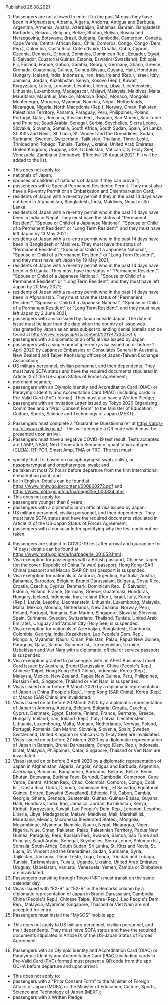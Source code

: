 Published 26.08.2021
1. Passengers are not allowed to enter if in the past 14 days they have been in Afghanistan, Albania, Algeria, Andorra, Antigua and Barbuda, Argentina, Armenia, Austria, Azerbaijan, Bahamas, Bahrain, Bangladesh, Barbados, Belarus, Belgium, Belize, Bhutan, Bolivia, Bosnia and Herzegovina, Botswana, Brazil, Bulgaria, Cambodia, Cameroon, Canada, Cape Verde, Central African Rep., Chile, Comoros, Congo, Congo (Dem. Rep.), Colombia, Costa Rica, Cote d'Ivoire, Croatia, Cuba, Cyprus, Czechia, Denmark, Djibouti, Dominica, Dominican Rep., Ecuador, Egypt, El Salvador, Equatorial Guinea, Estonia, Eswatini (Swaziland), Ethiopia, Fiji, Finland, France, Gabon, Gambia, Georgia, Germany, Ghana, Greece, Grenada, Guatemala, Guinea, Guinea-Bissau, Guyana, Haiti, Honduras, Hungary, Iceland, India, Indonesia, Iran, Iraq, Ireland (Rep.), Israel, Italy, Jamaica, Jordan, Kazakhstan, Kenya, Kosovo (Rep.), Kuwait, Kyrgyzstan, Latvia, Lebanon, Lesotho, Liberia, Libya, Liechtenstein, Lithuania, Luxembourg, Madagascar, Malawi, Malaysia, Maldives, Malta, Mauritania, Mauritius, Mexico, Moldova (Rep.), Monaco, Mongolia, Montenegro, Morocco, Myanmar, Namibia, Nepal, Netherlands, Nicaragua, Nigeria, North Macedonia (Rep.), Norway, Oman, Pakistan, Palestinian Territory, Panama, Paraguay, Peru, Philippines, Poland, Portugal, Qatar, Romania, Russian Fed., Rwanda, San Marino, Sao Tome and Principe, Saudi Arabia, Senegal, Serbia, Seychelles, Sierra Leone, Slovakia, Slovenia, Somalia, South Africa, South Sudan, Spain, Sri Lanka, St. Kitts and Nevis, St. Lucia, St. Vincent and the Grenadines, Sudan, Suriname, Sweden, Switzerland, Tajikistan, Thailand, Timor-Leste, Trinidad and Tobago, Tunisia, Turkey, Ukraine, United Arab Emirates, United Kingdom, Uruguay, USA, Uzbekistan, Vatican City (Holy See), Venezuela, Zambia or Zimbabwe. Effective 26 August 2021, Fiji will be added to the list.
- This does not apply to:
- nationals of Japan;
- spouses or children of nationals of Japan if they can prove it;
- passengers with a Special Permanent Residence Permit. They must also have a Re-entry Permit or an Embarkation and Disembarkation Card;
- residents of Japan with a re-entry permit if they in the past 14 days have not been in Afghanistan, Bangladesh, India, Maldives, Nepal or Sri Lanka;
- residents of Japan with a re-entry permit who in the past 14 days have been in India or Nepal. They must have the status of "Permanent Resident", "Spouse or Child of a Japanese National", "Spouse or Child of a Permanent Resident" or "Long Term Resident", and they must have left Japan by 13 May 2021;
- residents of Japan with a re-entry permit who in the past 14 days have been in Bangladesh or Maldives. They must have the status of "Permanent Resident", "Spouse or Child of a Japanese National", "Spouse or Child of a Permanent Resident" or "Long Term Resident", and they must have left Japan by 19 May 2021;
- residents of Japan with a re-entry permit who in the past 14 days have been in Sri Lanka. They must have the status of "Permanent Resident", "Spouse or Child of a Japanese National", "Spouse or Child of a Permanent Resident" or "Long Term Resident", and they must have left Japan by 20 May 2021;
- residents of Japan with a re-entry permit who in the past 14 days have been in Afghanistan. They must have the status of "Permanent Resident", "Spouse or Child of a Japanese National", "Spouse or Child of a Permanent Resident" or "Long Term Resident", and they must have left Japan by 2 June 2021;
- passengers with a visa issued by Japan outside Japan. The date of issue must be later than the date when the country of issue was designated by Japan as an area subject to landing denial (details can be found at <a href="http://www.moj.go.jp/isa/content/001347332.pdf">http://www.moj.go.jp/isa/content/001347332.pdf</a> );
- passengers with a diplomatic or an official visa issued by Japan;
- passengers with a single or multiple-entry visa issued on or before 2 April 2020 by Japanese Embassies or Consulates General in Australia, New Zealand and Taipei Kaohsiung offices of Japan-Taiwan Exchange Association;
- US military personnel, civilian personnel, and their dependents. They must have SOFA status and have the required documents stipulated in Article IX of the US-Japan Status of Forces Agreement;
- merchant seamen;
- passengers with an Olympic Identity and Accreditation Card (OIAC) or Paralympic Identity and Accreditation Card (PIAC) (including cards in Pre-Valid Card (PVC) format). They must also have a Written Pledge;
- passengers with an Invitation Letter issued by Tokyo 2020 Organizing Committee and a "Prior Consent Form" to the Minister of Education, Culture, Sports, Science and Technology of Japan (MEXT).
2. Passengers must complete a "Quarantine Questionnaire" at <a href="https://arqs-qa.followup.mhlw.go.jp/">https://arqs-qa.followup.mhlw.go.jp/</a> . This will generate a QR code which must be presented upon arrival.
3. Passengers must have a negative COVID-19 test result. Tests accepted are LAMP, NEAR, Next Generation Sequence, quantitative antigen (CLEIA), RT-PCR, Smart Amp, TMA or TRC. The test must:
- specify that it is based on nasopharyngeal swab, saliva, or nasopharyngeal and oropharyngeal swab; and
- be taken at most 72 hours before departure from the first international embarkation point; and
- be in English.
Details can be found at <a href="https://www.mhlw.go.jp/content/000800272.pdf">https://www.mhlw.go.jp/content/000800272.pdf</a> and <a href="https://www.mofa.go.jp/ca/fna/page25e_000334.html">https://www.mofa.go.jp/ca/fna/page25e_000334.html</a> .
- This does not apply to:
- passengers younger than 6 years;
- passengers with a diplomatic or an official visa issued by Japan;
- US military personnel, civilian personnel, and their dependents. They must have SOFA status and have the required documents stipulated in Article IX of the US-Japan Status of Forces Agreement;
- passengers with a consular letter specifying why the test could not be taken.
4. Passengers are subject to COVID-19 test after arrival and quarantine for 14 days; details can be found at <a href="https://www.mofa.go.jp/ca/fna/page4e_001053.html">https://www.mofa.go.jp/ca/fna/page4e_001053.html</a> .
5. Visa exemption for passengers with a British passport, Chinese Taipei (on the cover: Republic of China Taiwan) passport, Hong Kong (SAR China) passport and Macao (SAR China) passport is suspended.
6. Visa exemption for nationals of Andorra, Argentina, Australia, Austria, Bahamas, Barbados, Belgium, Brunei Darussalam, Bulgaria, Costa Rica, Croatia, Czechia, Cyprus, Denmark, Dominican Rep., El Salvador, Estonia, Finland, France, Germany, Greece, Guatemala, Honduras, Hungary, Iceland, Indonesia, Iran, Ireland (Rep.), Israel, Italy, Korea (Rep.), Latvia, Lesotho, Liechtenstein, Lithuania, Luxembourg, Malaysia, Malta, Mexico, Monaco, Netherlands, New Zealand, Norway, Peru, Poland, Portugal, Romania, San Marino, Singapore, Slovakia, Slovenia, Spain, Suriname, Sweden, Switzerland, Thailand, Tunisia, United Arab Emirates, Uruguay and Vatican City (Holy See) is suspended.
7. Visa exemption for nationals of Azerbaijan, Bangladesh, Cambodia, Colombia, Georgia, India, Kazakhstan, Lao People's Dem. Rep., Mongolia, Myanmar, Nauru, Oman, Pakistan, Palau, Papua New Guinea, Paraguay, Qatar, Samoa, Solomon Isl., Turkmenistan, Ukraine, Uzbekistan and Viet Nam with a diplomatic, official or service passport is suspended.
8. Visa exemption granted to passengers with an APEC Business Travel Card issued by Australia, Brunei Darussalam, China (People's Rep.), Chinese Taipei, Hong Kong (SAR China), Indonesia, Korea (Rep.), Malaysia, Mexico, New Zealand, Papua New Guinea, Peru, Philippines, Russian Fed., Singapore, Thailand or Viet Nam, is suspended.
9. Visas issued on or before 8 March 2020 by a diplomatic representation of Japan in China (People's Rep.), Hong Kong (SAR China), Korea (Rep.) or Macao (SAR China) are invalidated.
10. Visas issued on or before 20 March 2020 by a diplomatic representation of Japan in Andorra, Austria, Belgium, Bulgaria, Croatia, Czechia, Cyprus, Denmark, Egypt, Estonia, Finland, France, Germany, Greece, Hungary, Iceland, Iran, Ireland (Rep.), Italy, Latvia, Liechtenstein, Lithuania, Luxembourg, Malta, Monaco, Netherlands, Norway, Poland, Portugal, Romania, San Marino, Slovakia, Slovenia, Spain, Sweden, Switzerland, United Kingdom or Vatican City (Holy See) are invalidated. 
11. Visas issued on or before 27 March 2020 by a diplomatic representation of Japan in Bahrain, Brunei Darussalam, Congo (Dem. Rep.), Indonesia, Israel, Malaysia, Philippines, Qatar, Singapore, Thailand or Viet Nam are invalidated. 
12. Visas issued on or before 2 April 2020 by a diplomatic representation of Japan in Afghanistan, Algeria, Angola, Antigua and Barbuda, Argentina, Azerbaijan, Bahamas, Bangladesh, Barbados, Belarus, Belize, Benin, Bhutan, Botswana, Burkina Faso, Burundi, Cambodia, Cameroon, Cape Verde, Central African Rep., Chad, Colombia, Comoros, Congo, Cook Isl., Costa Rica, Cuba, Djibouti, Dominican Rep., El Salvador, Equatorial Guinea, Eritrea, Eswatini (Swaziland), Ethiopia, Fiji, Gabon, Gambia, Georgia, Ghana, Grenada, Guatemala, Guinea, Guinea-Bissau, Guyana, Haiti, Honduras, India, Iraq, Jamaica, Jordan, Kazakhstan, Kenya, Kiribati, Kyrgyzstan, Kuwait, Lao People's Dem. Rep., Lebanon, Lesotho, Liberia, Libya, Madagascar, Malawi, Maldives, Mali, Marshall Isl., Mauritania, Mexico, Micronesia (Federated States), Mongolia, Mozambique, Myanmar, Namibia, Nauru, Nepal, Nicaragua, Niger, Nigeria, Niue, Oman, Pakistan, Palau, Palestinian Territory, Papua New Guinea, Paraguay, Peru, Russian Fed., Rwanda, Samoa, Sao Tome and Principe, Saudi Arabia, Senegal, Seychelles, Sierra Leone, Solomon Isl., Somalia, South Africa, South Sudan, Sri Lanka, St. Kitts and Nevis, St. Lucia, St. Vincent and the Grenadines, Sudan, Suriname, Syria, Tajikistan, Tanzania, Timor-Leste, Togo, Tonga, Trinidad and Tobago, Tunisia, Turkmenistan, Tuvalu, Uganda, Ukraine, United Arab Emirates, Uruguay, Uzbekistan, Vanuatu, Venezuela, Yemen, Zambia or Zimbabwe are invalidated.
13. Passengers transiting through Tokyo (NRT) must transit on the same calendar day.
14. Visas issued with "EX-B" or "EX-R" in the Remarks column by a diplomatic representation of Japan in Brunei Darussalam, Cambodia, China (People's Rep.), Chinese Taipei, Korea (Rep.), Lao People's Dem. Rep., Malaysia, Myanmar, Singapore, Thailand or Viet Nam are not accepted for entry.
15. Passengers must install the "MySOS" mobile app.
- This does not apply to US military personnel, civilian personnel, and their dependents. They must have SOFA status and have the required documents stipulated in Article IX of the US-Japan Status of Forces Agreement.
16. Passengers with an Olympic Identity and Accreditation Card (OIAC) or Paralympic Identity and Accreditation Card (PIAC) (including cards in Pre-Valid Card (PVC) format) must present a QR code from the app OCHA before departure and upon arrival.
- This does not apply to:
- passengers with a "Prior Consent Form" to the Minister of Foreign Affairs of Japan (MOFA) or the Minister of Education, Culture, Sports, Science and Technology of Japan (MEXT);
- passengers with a Written Pledge.

